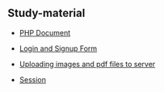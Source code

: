 ## Study-material

- [PHP Document](http://php.net/manual/en/)

- [Login and Signup Form](https://www.tutorialrepublic.com/php-tutorial/php-mysql-login-system.php)

- [Uploading images and pdf files to server](https://www.tutorialrepublic.com/php-tutorial/php-file-upload.php)

- [Session](https://www.sitepoint.com/php-sessions/)